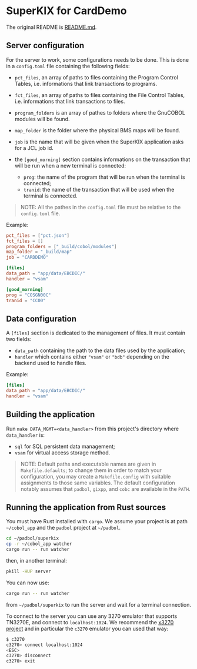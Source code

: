 # SuperKIX for CardDemo

The original README is [README.md](README.md).

## Server configuration

For the server to work, some configurations needs to be done.
This is done in a `config.toml` file containing the following fields:

- `pct_files`, an array of paths to files containing the Program Control
Tables, i.e. informations that link transactions to programs.

- `fct_files`, an array of paths to files containing the File Control
Tables, i.e. informations that link transactions to files.

- `program_folders` is an array of pathes to folders where the GnuCOBOL modules
will be found.

- `map_folder` is the folder where the physical BMS maps will be found.

- `job` is the name that will be given when the SuperKIX application asks for a
JCL job id.

- the `[good_morning]` section contains informations on the transaction that
will be run when a new terminal is connected:
    + `prog`: the name of the program that will be run when the terminal is
    connected;
    + `tranid`: the name of the transaction that will be used when the terminal
    is connected.

> NOTE:
> All the pathes in the `config.toml` file must be relative to the `config.toml`
> file.

Example:

```toml
pct_files = ["pct.json"]
fct_files = []
program_folders = ["_build/cobol/modules"]
map_folder = "_build/map"
job = "CARDDEMO"

[files]
data_path = "app/data/EBCDIC/"
handler = "vsam"

[good_morning]
prog = "COSGN00C"
tranid = "CC00"
```

## Data configuration

A `[files]` section is dedicated to the management of files. It must contain
two fields:
- `data_path` containing the path to the data files used by the application;
- `handler` which contains either `"vsam"` or `"bdb"` depending on the backend
used to handle files.

Example:

```toml
[files]
data_path = "app/data/EBCDIC/"
handler = "vsam"
```

## Building the application

Run `make DATA_MGMT=<data_handler>` from this project's directory where
`data_handler` is:
- `sql` for SQL persistent data management;
- `vsam` for virtual access storage method.

> NOTE:
> Default paths and executable names are given in `Makefile.defaults`; to
change them in order to match your configuration, you may create a
`Makefile.config` with suitable assignments to those same variables.  The
default configuration notably assumes that `padbol`, `gixpp`, and `cobc` are
available in the `PATH`.

## Running the application from Rust sources

You must have Rust installed with `cargo`. We assume your project is at path
`~/cobol_app` and the `padbol` project at `~/padbol`.

```sh
cd ~/padbol/superkix
cp -r ~/cobol_app watcher
cargo run -- run watcher
```

then, in another terminal:

```sh
pkill -HUP server
```

You can now use:
```sh
cargo run -- run watcher
```

from `~/padbol/superkix` to run the server and wait for a terminal connection.

To connect to the server you can use any 3270 emulator that supports TN3270E,
and connect to `localhost:1024`. We recommend the
[x3270 project](https://github.com/pmattes/x3270) and in particular the `c3270`
emulator you can used that way:

```sh
$ c3270
c3270> connect localhost:1024
<ESC>
c3270> disconnect
c3270> exit
```
